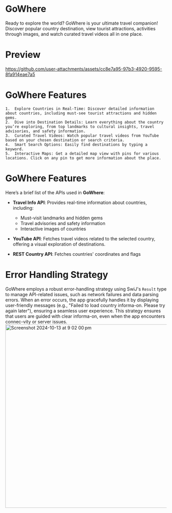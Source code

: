 # GoWhere
Ready to explore the world? GoWhere is your ultimate travel companion! Discover popular country destination, view tourist attractions, activities through images, and watch curated travel videos all in one place.
# Preview
https://github.com/user-attachments/assets/cc8e7a95-97b3-4920-9595-8fa914eae7a5

# GoWhere Features
	1.	Explore Countries in Real-Time: Discover detailed information about countries, including must-see tourist attractions and hidden gems.
	2.	Dive into Destination Details: Learn everything about the country you’re exploring, from top landmarks to cultural insights, travel advisories, and safety information.
	3.	Curated Travel Videos: Watch popular travel videos from YouTube based on your chosen destination or search criteria.
	4.	Smart Search Options: Easily find destinations by typing a keyword.
	5.	Interactive Maps: Get a detailed map view with pins for various locations. Click on any pin to get more information about the place.

# GoWhere Features
Here’s a brief list of the APIs used in **GoWhere**:
- **Travel Info API**: Provides real-time information about countries, including:
  - Must-visit landmarks and hidden gems 
  - Travel advisories and safety information
  - Interactive images of countries 

- **YouTube API**: Fetches travel videos related to the selected country, offering a visual exploration of destinations.
- **REST Country API**: Fetches countries' coordinates and flags


# Error Handling Strategy
GoWhere employs a robust error-handling strategy using SwiJ's `Result` type to manage API-related issues, such as network failures and data parsing errors. When an error occurs, the app gracefully handles it by displaying user-friendly messages (e.g., "Failed to load country informa-on. Please try again later"), ensuring a seamless user experience. This strategy ensures that users are guided with clear informa-on, even when the app encounters connec-vity or server issues.
<img width="573" alt="Screenshot 2024-10-13 at 9 02 00 pm" src="https://github.com/user-attachments/assets/ee31e24a-bdf3-4bca-af67-ccd460d06d5f">


